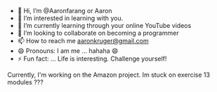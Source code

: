 - 👋 Hi, I’m @Aaronfarang or Aaron
- 👀 I’m interested in learning with you.
- 🌱 I’m currently learning through your online YouTube videos
- 💞️ I’m looking to collaborate on becoming a programmer
- 📫 How to reach me aaronkruger@gmail.com
- 😄 Pronouns: I am me ... hahaha 😄
- ⚡ Fun fact: ... Life is interesting. Challenge yourself!

Currently, I'm working on the Amazon project. Im stuck on exercise 13 modules ??? 
<!---
Aaronfarang/Aaronfarang is a ✨ special ✨ repository because its `README.md` (this file) appears on your GitHub profile.
You can click the Preview link to take a look at your changes.
--->
